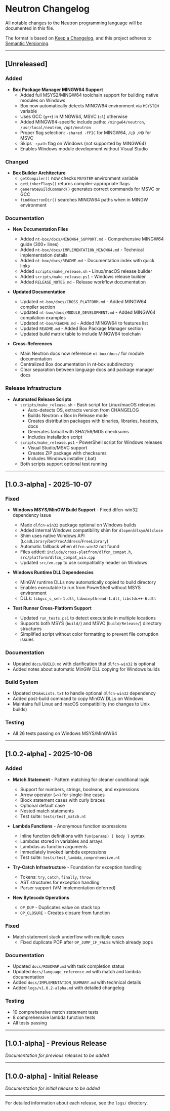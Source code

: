 # Neutron Changelog

All notable changes to the Neutron programming language will be documented in this file.

The format is based on [Keep a Changelog](https://keepachangelog.com/en/1.0.0/),
and this project adheres to [Semantic Versioning](https://semver.org/spec/v2.0.0.html).

---

## [Unreleased]

### Added
- **Box Package Manager MINGW64 Support**
  - Added full MSYS2/MINGW64 toolchain support for building native modules on Windows
  - Box now automatically detects MINGW64 environment via `MSYSTEM` variable
  - Uses GCC (`g++`) in MINGW64, MSVC (`cl`) otherwise
  - Added MINGW64-specific include paths: `/mingw64/neutron`, `/usr/local/neutron`, `/opt/neutron`
  - Proper flag selection: `-shared -fPIC` for MINGW64, `/LD /MD` for MSVC
  - Skips `-rpath` flag on Windows (not supported by MINGW64)
  - Enables Windows module development without Visual Studio

### Changed
- **Box Builder Architecture**
  - `getCompiler()` now checks `MSYSTEM` environment variable
  - `getLinkerFlags()` returns compiler-appropriate flags
  - `generateBuildCommand()` generates correct commands for MSVC or GCC
  - `findNeutronDir()` searches MINGW64 paths when in MINGW environment

### Documentation
- **New Documentation Files**
  - Added `nt-box/docs/MINGW64_SUPPORT.md` - Comprehensive MINGW64 guide (300+ lines)
  - Added `nt-box/docs/IMPLEMENTATION_MINGW64.md` - Technical implementation details
  - Added `nt-box/docs/README.md` - Documentation index with quick links
  - Added `scripts/make_release.sh` - Linux/macOS release builder
  - Added `scripts/make_release.ps1` - Windows release builder
  - Added `RELEASE_NOTES.md` - Release workflow documentation

- **Updated Documentation**
  - Updated `nt-box/docs/CROSS_PLATFORM.md` - Added MINGW64 compiler section
  - Updated `nt-box/docs/MODULE_DEVELOPMENT.md` - Added MINGW64 compilation examples
  - Updated `nt-box/README.md` - Added MINGW64 to features list
  - Updated `README.md` - Added Box Package Manager section
  - Updated build matrix table to include MINGW64 toolchain

- **Cross-References**
  - Main Neutron docs now reference `nt-box/docs/` for module documentation
  - Centralized Box documentation in nt-box subdirectory
  - Clear separation between language docs and package manager docs

### Release Infrastructure
- **Automated Release Scripts**
  - `scripts/make_release.sh` - Bash script for Linux/macOS releases
    - Auto-detects OS, extracts version from CHANGELOG
    - Builds Neutron + Box in Release mode
    - Creates distribution packages with binaries, libraries, headers, docs
    - Generates tarball with SHA256/MD5 checksums
    - Includes installation script
  - `scripts/make_release.ps1` - PowerShell script for Windows releases
    - Visual Studio/MSVC support
    - Creates ZIP package with checksums
    - Includes Windows installer (.bat)
  - Both scripts support optional test running

---

## [1.0.3-alpha] - 2025-10-07

### Fixed
- **Windows MSYS/MinGW Build Support** - Fixed dlfcn-win32 dependency issue
  - Made `dlfcn-win32` package optional on Windows builds
  - Added internal Windows compatibility shim for `dlopen`/`dlsym`/`dlclose` 
  - Shim uses native Windows API (`LoadLibrary`/`GetProcAddress`/`FreeLibrary`)
  - Automatic fallback when `dlfcn-win32` not found
  - Files added: `include/cross-platfrom/dlfcn_compat.h`, `src/platform/dlfcn_compat_win.cpp`
  - Updated `src/vm.cpp` to use compatibility header on Windows
  
- **Windows Runtime DLL Dependencies**
  - MinGW runtime DLLs now automatically copied to build directory
  - Enables executable to run from PowerShell without MSYS environment
  - DLLs: `libgcc_s_seh-1.dll`, `libwinpthread-1.dll`, `libstdc++-6.dll`

- **Test Runner Cross-Platform Support**
  - Updated `run_tests.ps1` to detect executable in multiple locations
  - Supports both MSYS (`build/`) and MSVC (`build/Release/`) directory structures
  - Simplified script without color formatting to prevent file corruption issues

### Documentation
- Updated `docs/BUILD.md` with clarification that `dlfcn-win32` is optional
- Added notes about automatic MinGW DLL copying for Windows builds

### Build System
- Updated `CMakeLists.txt` to handle optional `dlfcn-win32` dependency
- Added post-build command to copy MinGW DLLs on Windows
- Maintains full Linux and macOS compatibility (no changes to Unix builds)

### Testing
- All 26 tests passing on Windows MSYS/MinGW64

---

## [1.0.2-alpha] - 2025-10-06

### Added
- **Match Statement** - Pattern matching for cleaner conditional logic
  - Support for numbers, strings, booleans, and expressions
  - Arrow operator (`=>`) for single-line cases
  - Block statement cases with curly braces
  - Optional default case
  - Nested match statements
  - Test suite: `tests/test_match.nt`
  
- **Lambda Functions** - Anonymous function expressions
  - Inline function definitions with `fun(params) { body }` syntax
  - Lambdas stored in variables and arrays
  - Lambdas as function arguments
  - Immediately invoked lambda expressions
  - Test suite: `tests/test_lambda_comprehensive.nt`
  
- **Try-Catch Infrastructure** - Foundation for exception handling
  - Tokens: `try`, `catch`, `finally`, `throw`
  - AST structures for exception handling
  - Parser support (VM implementation deferred)

- **New Bytecode Operations**
  - `OP_DUP` - Duplicates value on stack top
  - `OP_CLOSURE` - Creates closure from function

### Fixed
- Match statement stack underflow with multiple cases
  - Fixed duplicate POP after `OP_JUMP_IF_FALSE` which already pops

### Documentation
- Updated `docs/ROADMAP.md` with task completion status
- Updated `docs/language_reference.md` with match and lambda documentation
- Added `docs/IMPLEMENTATION_SUMMARY.md` with technical details
- Added `logs/v1.0.2-alpha.md` with detailed changelog

### Testing
- 10 comprehensive match statement tests
- 8 comprehensive lambda function tests
- All tests passing

---

## [1.0.1-alpha] - Previous Release

_Documentation for previous releases to be added_

---

## [1.0.0-alpha] - Initial Release

_Documentation for initial release to be added_

---

For detailed information about each release, see the `logs/` directory.
